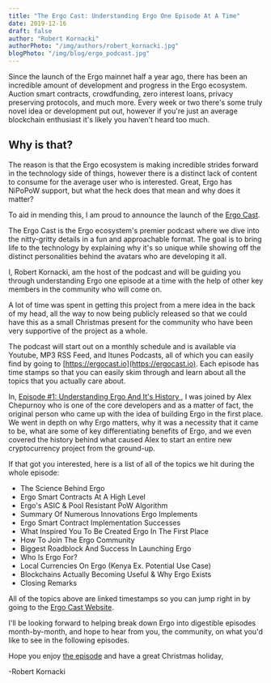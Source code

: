 ```yaml
---
title: "The Ergo Cast: Understanding Ergo One Episode At A Time"
date: 2019-12-16
draft: false
author: "Robert Kornacki"
authorPhoto: "/img/authors/robert_kornacki.jpg"
blogPhoto: "/img/blog/ergo_podcast.jpg"
---
```


Since the launch of the Ergo mainnet half a year ago, there has been an incredible amount of development and progress in the Ergo ecosystem. Auction smart contracts, crowdfunding, zero interest loans, privacy preserving protocols, and much more. 
Every week or two there's some truly novel idea or development put out, however if you're just an average blockchain enthusiast it's likely you haven't heard too much.

## Why is that?

The reason is that the Ergo ecosystem is making incredible strides forward in the technology side of things, however there is a distinct lack of content to consume for the average user who is interested. Great, Ergo has NiPoPoW support, but what the heck does that mean and why does it matter?

To aid in mending this, I am proud to announce the launch of the [Ergo Cast](https://ergocast.io).

The Ergo Cast is the Ergo ecosystem's premier podcast where we dive into the nitty-gritty details in a fun and approachable format.
The goal is to bring life to the technology by explaining why it's so unique while showing off the distinct personalities behind the avatars who are developing it all.

I, Robert Kornacki, am the host of the podcast and will be guiding you through understanding Ergo one episode at a time with the help of other key members in the community who will come on.

A lot of time was spent in getting this project from a mere idea in the back of my head, all the way to now being publicly released so that we could have this as a small Christmas present for the community who have been very supportive of the project as a whole.

The podcast will start out on a monthly schedule and is available via Youtube, MP3 RSS Feed, and Itunes Podcasts, all of which you can easily find by going to [https://ergocast.io](https://ergocast.io). Each episode has time stamps so that you can easily skim through and learn about all the topics that you actually care about.

In, [Episode #1: Understanding Ergo And It's History ](https://ergocast.io/episode/ergo-cast-episode-1-understanding-ergo-and-its-origins/), I was joined by Alex Chepurnoy who is one of the core developers and as a matter of fact, the original person who came up with the idea of building Ergo in the first place. We went in depth on why Ergo matters, why it was a necessity that it came to be, what are some of key differentiating benefits of Ergo, and we even covered the history behind what caused Alex to start an entire new cryptocurrency project from the ground-up.

If that got you interested, here is a list of all of the topics we hit during the whole episode:

- The Science Behind Ergo
- Ergo Smart Contracts At A High Level
- Ergo's ASIC & Pool Resistant PoW Algorithm
- Summary Of Numerous Innovations Ergo Implements
- Ergo Smart Contract Implementation Successes
- What Inspired You To Be Created Ergo In The First Place
- How To Join The Ergo Community
- Biggest Roadblock And Success In Launching Ergo
- Who Is Ergo For?
- Local Currencies On Ergo (Kenya Ex. Potential Use Case)
- Blockchains Actually Becoming Useful & Why Ergo Exists
- Closing Remarks

All of the topics above are linked timestamps so you can jump right in by going to the [Ergo Cast Website](https://ergocast.io/episode/ergo-cast-episode-1-understanding-ergo-and-its-origins/).

I'll be looking forward to helping break down Ergo into digestible episodes month-by-month, and hope to hear from you, the community, on what you'd like to see in the following episodes.

Hope you enjoy [the episode](https://ergocast.io/episode/ergo-cast-episode-1-understanding-ergo-and-its-origins/) and have a great Christmas holiday,

-Robert Kornacki
